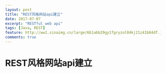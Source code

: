```yaml
---
layout: post
title: "REST风格网站api建立"
date: 2017-07-07
excerpt: "RESTful web api"
tags: [Java, REST]
feature: http://ww1.sinaimg.cn/large/6b1abb29gy1fgryzol04kj21z41b84df.jpg
comments: true
---
```


# REST风格网站api建立
